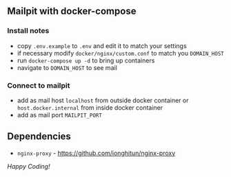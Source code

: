 ## Mailpit with docker-compose

### Install notes

- copy `.env.example` to `.env` and edit it to match your settings
- if necessary modify `docker/nginx/custom.conf` to match you `DOMAIN_HOST`
- run `docker-compose up -d` to bring up containers
- navigate to `DOMAIN_HOST` to see mail

### Connect to mailpit

- add as mail host `localhost` from outside docker container or `host.docker.internal` from inside docker container
- add as mail port `MAILPIT_PORT`

## Dependencies

- `nginx-proxy` - https://github.com/ionghitun/nginx-proxy

_Happy Coding!_
